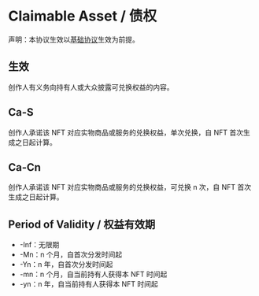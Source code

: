 # Claimable Asset / 债权

声明：本协议生效以[基础协议](basic.md)生效为前提。

## 生效

创作人有义务向持有人或大众披露可兑换权益的内容。

## Ca-S

创作人承诺该 NFT 对应实物商品或服务的兑换权益，单次兑换，自 NFT 首次生成之日起计算。

## Ca-Cn

创作人承诺该 NFT 对应实物商品或服务的兑换权益，可兑换 n 次，自 NFT 首次生成之日起计算。

## Period of Validity / 权益有效期

- -Inf：无限期
- -Mn：n 个月，自首次分发时间起
- -Yn：n 年，自首次分发时间起
- -mn：n 个月，自当前持有人获得本 NFT 时间起
- -yn：n 年，自当前持有人获得本 NFT 时间起